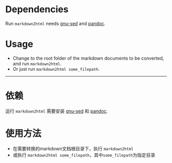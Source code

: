 # Dependencies
Run `markdown2html` needs [gnu-sed](https://formulae.brew.sh/formula/gnu-sed) and [pandoc](https://www.pandoc.org/). 

# Usage 
* Change to the root folder of the markdown documents to be converted, and run `markdown2html`.
* Or just run `markdown2html some_filepath`.

---

# 依赖
运行 `markdown2html` 需要安装 [gnu-sed](https://formulae.brew.sh/formula/gnu-sed) 和 [pandoc](https://www.pandoc.org/). 
# 使用方法
* 在需要转换的markdown文档根目录下，执行 `markdown2html`
* 或执行 `markdown2html some_filepath`，其中`some_filepath`为指定目录